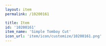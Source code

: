 ```yaml
---
layout: item
permalink: /10200161

title: Item
id: '10200161'
item_name: 'Simple Tomboy Cut'
icon_url: 'item/icon/customize/10200161.png'
---
```

